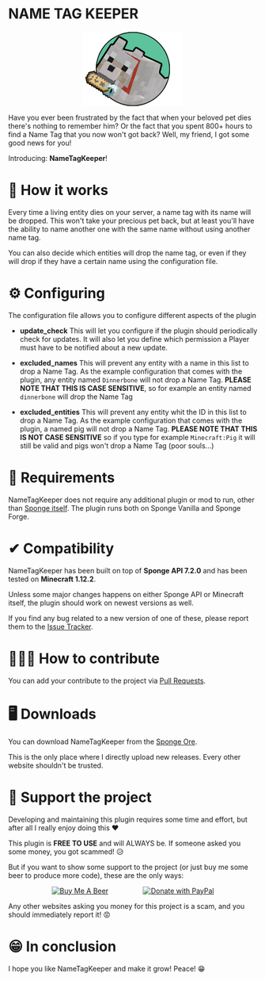 # NAME TAG KEEPER
<p align="center"><img align="center" width=40% height=40% src="logo.png"/></p>

Have you ever been frustrated by the fact that when your beloved pet dies there's nothing to remember him? Or the fact that you spent 800+ hours to find a Name Tag that you now won't got back? Well, my friend, I got some good news for you! 

Introducing: **NameTagKeeper**! 

# 🔧 How it works
Every time a living entity dies on your server, a name tag with its name will be dropped. This
won't take your precious pet back, but at least you'll have the ability to name another one with the same name
without using another name tag.

You can also decide which entities will drop the name tag, or even if they will drop if they have 
a certain name using the configuration file.

# ⚙ Configuring

The configuration file allows you to configure different aspects of the plugin

- **update_check** This will let you configure if the plugin should periodically check for updates.
It will also let you define which permission a Player must have to be notified about a new update.

- **excluded_names** This will prevent any entity with a name in this list to drop a Name Tag.
As the example configuration that comes with the plugin, any entity named `Dinnerbone` will not drop a Name Tag.
**PLEASE NOTE THAT THIS IS CASE SENSITIVE**, so for example an entity named `dinnerbone` will drop the Name Tag

- **excluded_entities** This will prevent any entity whit the ID in this list to drop a Name Tag.
As the example configuration that comes with the plugin, a named pig will not drop a Name Tag.
**PLEASE NOTE THAT THIS IS NOT CASE SENSITIVE** so if you type for example `Minecraft:Pig` it will still
be valid and pigs won't drop a Name Tag (poor souls...)

# 📜 Requirements
NameTagKeeper does not require any additional plugin or mod to run, other than [Sponge itself](https://www.spongepowered.org/downloads/). 
The plugin runs both on Sponge Vanilla and Sponge Forge.

# ✔ Compatibility
NameTagKeeper has been built on top of **Sponge API 7.2.0** and has been tested on **Minecraft 1.12.2**.

Unless some major changes happens on either Sponge API or Minecraft itself, the plugin should work on newest versions as well.

If you find any bug related to a new version of one of these, please report them to the [Issue Tracker](https://github.com/JimiIT92/NameTagKeeper/issues).

# 👨🏼‍💻 How to contribute
You can add your contribute to the project via [Pull Requests](https://github.com/JimiIT92/NameTagKeeper/pulls).

# 🖥 Downloads

You can download NameTagKeeper from the [Sponge Ore](https://ore.spongepowered.org/Francesco_Jimi/Name-Tag-Keeper/versions).

This is the only place where I directly upload new releases. Every other website shouldn't be trusted.

# 🍺 Support the project
Developing and maintaining this plugin requires some time and effort, but after all I really enjoy doing this ❤

This plugin is **FREE TO USE** and will ALWAYS be. If someone asked you some money, you got scammed! 😥 

But if you want to show some support to the project (or just buy me some beer to produce more code), these are the only ways:


<p align="center"><a href="https://www.buymeacoffee.com/JimiIT92" target="_blank"><img src="https://cdn.buymeacoffee.com/buttons/default-orange.png" width=330 height=75 alt="Buy Me A Beer"></a>&emsp;&emsp;&emsp;&emsp;&emsp;<a href="https://www.paypal.com/cgi-bin/webscr?cmd=_s-xclick&hosted_button_id=26VTWV4CY282S" target="_blank"><img src="https://upload.wikimedia.org/wikipedia/commons/thumb/3/39/PayPal_logo.svg/1280px-PayPal_logo.svg.png" width=330 height=75 alt="Donate with PayPal"></a></p>

Any other websites asking you money for this project is a scam, and you should immediately report it! 😡

# 😁 In conclusion

I hope you like NameTagKeeper and make it grow! Peace! 😁

